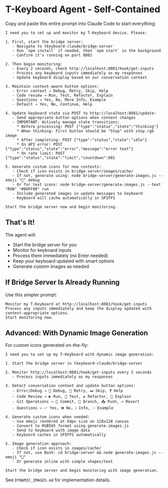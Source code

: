 # T-Keyboard Agent - Self-Contained

Copy and paste this entire prompt into Claude Code to start everything:

```
I need you to set up and monitor my T-Keyboard device. Please:

1. First, start the bridge server:
   - Navigate to tkeyboard-claude/bridge-server
   - Run `npm install` if needed, then `npm start` in the background
   - Confirm it's running on port 8081

2. Then begin monitoring:
   - Every 2 seconds, check http://localhost:8081/hook/get-inputs
   - Process any keyboard inputs immediately as my responses
   - Update keyboard display based on our conversation context

3. Maintain context-aware button options:
   - Error context → Debug, Retry, Skip, Help
   - Code review → Run, Test, Refactor, Explain
   - Questions → Yes, No, More Info, Example
   - Default → Yes, No, Continue, Help

4. Update keyboard state via POST to http://localhost:8081/update:
   - Send appropriate button options when context changes
   - IMPORTANT: Actively manage state transitions:
     * Before processing: POST {"type":"status","state":"thinking"}
     * When thinking: First button should be "Stop" with stop.rgb image
     * After completing: POST {"type":"status","state":"idle"}
     * On API error: POST {"type":"status","state":"error","message":"error text"}
     * On rate limit: POST {"type":"status","state":"limit","countdown":60}

5. Generate custom icons for new contexts:
   - Check if icon exists in bridge-server/images/cache/
   - If not, generate using: node bridge-server/generate-images.js --emoji "🐛" debug
   - Or for text icons: node bridge-server/generate-images.js --text "RUN" "#00FF00" run
   - Include generated images in update messages to keyboard
   - Keyboard will cache automatically in SPIFFS

Start the bridge server now and begin monitoring.
```

## That's It!

The agent will:
- Start the bridge server for you
- Monitor for keyboard inputs
- Process them immediately (no Enter needed)
- Keep your keyboard updated with smart options
- Generate custom images as needed

## If Bridge Server Is Already Running

Use this simpler prompt:

```
Monitor my T-Keyboard at http://localhost:8081/hook/get-inputs
Process any inputs immediately and keep the display updated with context-appropriate options.
Start monitoring now.
```

## Advanced: With Dynamic Image Generation

For custom icons generated on-the-fly:

```
I need you to set up my T-Keyboard with dynamic image generation:

1. Start the bridge server in tkeyboard-claude/bridge-server

2. Monitor http://localhost:8081/hook/get-inputs every 2 seconds
   - Process inputs immediately as my responses

3. Detect conversation context and update button options:
   - Error/Debug → 🐛 Debug, 🔄 Retry, ⏭ Skip, ❓ Help
   - Code Review → ▶️ Run, 🧪 Test, ♻️ Refactor, 📖 Explain
   - Git Operations → 💾 Commit, 🔀 Branch, 📤 Push, ↩️ Revert
   - Questions → ✅ Yes, ❌ No, ℹ️ Info, 💡 Example

4. Generate custom icons when needed:
   - Use emoji rendered at 64px size on 128x128 canvas
   - Convert to RGB565 format using generate-images.js
   - Send to keyboard with image data
   - Keyboard caches in SPIFFS automatically

5. Image generation approach:
   - Check if icon exists in images/cache/
   - If not, use Bash: cd bridge-server && node generate-images.js --emoji "🐛"
   - Or generate inline with simple shapes/text

Start the bridge server and begin monitoring with image generation.
```

See `DYNAMIC_IMAGES.md` for implementation details.